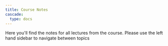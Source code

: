 ```yaml
---
title: Course Notes
cascade:
  type: docs
---
```


Here you'll find the notes for all lectures from the course. Please use the left hand sidebar to navigate between topics